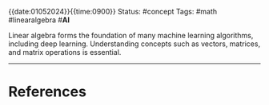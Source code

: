 {{date:01052024}}{{time:0900}}
Status: #concept
Tags:
#math #linearalgebra #**AI**

Linear algebra forms the foundation of many machine learning algorithms, including deep learning. Understanding concepts such as vectors, matrices, and matrix operations is essential.

---

# References
